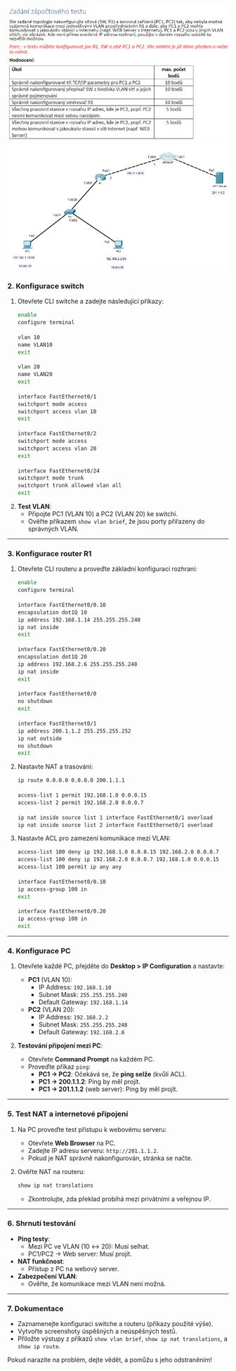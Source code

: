 <p align="center">
  <img src="image1.png" alt="zadani" width="500"/>
  <img src="image.png" alt="schema" width="500"/>
</p>

### **2. Konfigurace switch**
1. Otevřete CLI switche a zadejte následující příkazy:
   ```bash
   enable
   configure terminal

   vlan 10
   name VLAN10
   exit

   vlan 20
   name VLAN20
   exit

   interface FastEthernet0/1
   switchport mode access
   switchport access vlan 10
   exit

   interface FastEthernet0/2
   switchport mode access
   switchport access vlan 20
   exit

   interface FastEthernet0/24
   switchport mode trunk
   switchport trunk allowed vlan all
   exit
   ```
2. **Test VLAN**:
   - Připojte PC1 (VLAN 10) a PC2 (VLAN 20) ke switchi.
   - Ověřte příkazem `show vlan brief`, že jsou porty přiřazeny do správných VLAN.

---

### **3. Konfigurace router R1**
1. Otevřete CLI routeru a proveďte základní konfiguraci rozhraní:
   ```bash
   enable
   configure terminal

   interface FastEthernet0/0.10
   encapsulation dot1Q 10
   ip address 192.168.1.14 255.255.255.240
   ip nat inside
   exit

   interface FastEthernet0/0.20
   encapsulation dot1Q 20
   ip address 192.168.2.6 255.255.255.248
   ip nat inside
   exit

   interface FastEthernet0/0
   no shutdown
   exit

   interface FastEthernet0/1
   ip address 200.1.1.2 255.255.255.252
   ip nat outside
   no shutdown
   exit
   ```
2. Nastavte NAT a trasování:
   ```bash
   ip route 0.0.0.0 0.0.0.0 200.1.1.1

   access-list 1 permit 192.168.1.0 0.0.0.15
   access-list 2 permit 192.168.2.0 0.0.0.7

   ip nat inside source list 1 interface FastEthernet0/1 overload
   ip nat inside source list 2 interface FastEthernet0/1 overload
   ```

3. Nastavte ACL pro zamezení komunikace mezi VLAN:
   ```bash
   access-list 100 deny ip 192.168.1.0 0.0.0.15 192.168.2.0 0.0.0.7
   access-list 100 deny ip 192.168.2.0 0.0.0.7 192.168.1.0 0.0.0.15
   access-list 100 permit ip any any

   interface FastEthernet0/0.10
   ip access-group 100 in
   exit

   interface FastEthernet0/0.20
   ip access-group 100 in
   exit
   ```

---

### **4. Konfigurace PC**
1. Otevřete každé PC, přejděte do **Desktop > IP Configuration** a nastavte:
   - **PC1** (VLAN 10):
     - IP Address: `192.168.1.10`
     - Subnet Mask: `255.255.255.240`
     - Default Gateway: `192.168.1.14`
   - **PC2** (VLAN 20):
     - IP Address: `192.168.2.2`
     - Subnet Mask: `255.255.255.248`
     - Default Gateway: `192.168.2.6`

2. **Testování připojení mezi PC**:
   - Otevřete **Command Prompt** na každém PC.
   - Proveďte příkaz `ping`:
     - **PC1 → PC2**: Očekává se, že **ping selže** (kvůli ACL).
     - **PC1 → 200.1.1.2**: Ping by měl projít.
     - **PC1 → 201.1.1.2** (web server): Ping by měl projít.

---

### **5. Test NAT a internetové připojení**
1. Na PC proveďte test přístupu k webovému serveru:
   - Otevřete **Web Browser** na PC.
   - Zadejte IP adresu serveru: `http://201.1.1.2`.
   - Pokud je NAT správně nakonfigurován, stránka se načte.

2. Ověřte NAT na routeru:
   ```bash
   show ip nat translations
   ```
   - Zkontrolujte, zda překlad probíhá mezi privátními a veřejnou IP.

---

### **6. Shrnutí testování**
- **Ping testy**:
  - Mezi PC ve VLAN (10 ↔ 20): Musí selhat.
  - PC1/PC2 → Web server: Musí projít.
- **NAT funkčnost**:
  - Přístup z PC na webový server.
- **Zabezpečení VLAN**:
  - Ověřte, že komunikace mezi VLAN není možná.

---

### **7. Dokumentace**
- Zaznamenejte konfiguraci switche a routeru (příkazy použité výše).
- Vytvořte screenshoty úspěšných a neúspěšných testů.
- Přiložte výstupy z příkazů `show vlan brief`, `show ip nat translations`, a `show ip route`.

Pokud narazíte na problém, dejte vědět, a pomůžu s jeho odstraněním!
